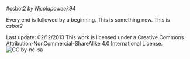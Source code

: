 #csbot2
*by Nicolapcweek94*

Every end is followed by a beginning. This is something new. This is  
_csbot2_

Last update: 02/12/2013
This work is licensed under a Creative Commons Attribution-NonCommercial-ShareAlike 4.0 International License.
![CC by-nc-sa](http://i.creativecommons.org/l/by-nc-sa/4.0/80x15.png)


